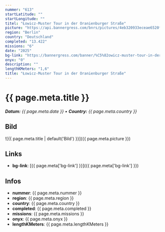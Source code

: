 ```yaml
---
nummer: "613"
startLatitude: ""
startLongitude: ""
titel: "Łowicz-Muster Tour in der Oranienburger Straße"
picture: "https://api.bannergress.com/bnrs/pictures/4eb320933eceae6520fde68d35d23d05"
region: "Berlin"
country: "Deutschland"
completed: "13.422"
missions: "6"
date: "2025"
bg-link: "https://bannergress.com/banner/%C5%82owicz-muster-tour-in-der-oranienburger-stra%C3%9Fe-75f1"
onyx: "0"
description: ""
lengthKMeters: "1,6"
title: "Łowicz-Muster Tour in der Oranienburger Straße"
---
```


# {{ page.meta.title }}
_**Datum:** {{ page.meta.date }} • **Country:** {{ page.meta.country }}_

## Bild
![{{ page.meta.title | default('Bild') }}]({{ page.meta.picture }})

## Links
- **bg-link**: [{{ page.meta['bg-link'] }}]({{ page.meta['bg-link'] }})

## Infos
- **nummer**: {{ page.meta.nummer }}
- **region**: {{ page.meta.region }}
- **country**: {{ page.meta.country }}
- **completed**: {{ page.meta.completed }}
- **missions**: {{ page.meta.missions }}
- **onyx**: {{ page.meta.onyx }}
- **lengthKMeters**: {{ page.meta.lengthKMeters }}

